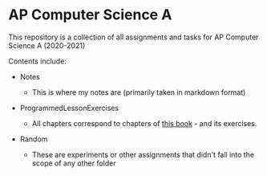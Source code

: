 # AP Computer Science A

This repository is a collection of all assignments and tasks for AP Computer Science A (2020-2021)  

Contents include:

- Notes

  - This is where my notes are (primarily taken in markdown format)

- ProgrammedLessonExercises

  - All chapters correspond to chapters of [this book](http://www.programmedlessons.org/Java9/index.html) - and its exercises.  

- Random
  - These are experiments or other assignments that didn't fall into the scope of any other folder
